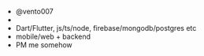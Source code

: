 - @vento007
- 
- Dart/Flutter, js/ts/node, firebase/mongodb/postgres etc
- mobile/web + backend
- PM me somehow

<!---
vento007/vento007 is a ✨ special ✨ repository because its `README.md` (this file) appears on your GitHub profile.
You can click the Preview link to take a look at your changes.
--->



